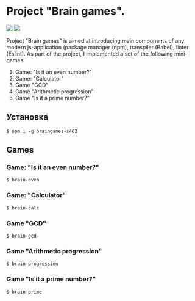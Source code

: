 # Project "Brain games".

<a href="https://codeclimate.com/github/knerok/project-lvl1-s462/maintainability"><img src="https://api.codeclimate.com/v1/badges/b7a9a089db873c083875/maintainability" /></a> <a href="https://travis-ci.org/knerok/project-lvl1-s462"><img src="https://travis-ci.org/knerok/project-lvl1-s462.svg?branch=master"></a>

Project "Brain games" is aimed at introducing main components of any modern js-application (package manager (npm), transpiler (Babel), linter (Eslint). 
As part of the project, I implemented a set of the following mini-games:
1. Game: "Is it an even number?"
2. Game: "Calculator"
3. Game "GCD"
4. Game "Arithmetic progression"
5. Game "Is it a prime number?"

## Установка
```
$ npm i -g braingames-s462
```
## Games
### Game: "Is it an even number?"
```
$ brain-even
```
### Game: "Calculator"
```
$ brain-calc
```
### Game "GCD"
```
$ brain-gcd
```
### Game "Arithmetic progression"
```
$ brain-progression
```
### Game "Is it a prime number?"
```
$ brain-prime
```

